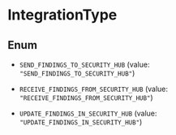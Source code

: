 

# IntegrationType

## Enum


* `SEND_FINDINGS_TO_SECURITY_HUB` (value: `"SEND_FINDINGS_TO_SECURITY_HUB"`)

* `RECEIVE_FINDINGS_FROM_SECURITY_HUB` (value: `"RECEIVE_FINDINGS_FROM_SECURITY_HUB"`)

* `UPDATE_FINDINGS_IN_SECURITY_HUB` (value: `"UPDATE_FINDINGS_IN_SECURITY_HUB"`)



